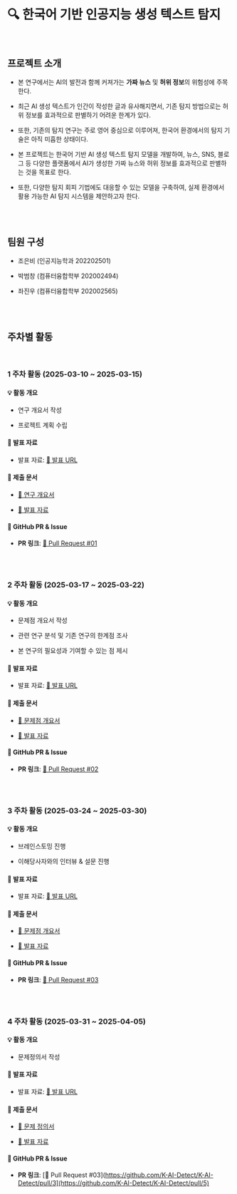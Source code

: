 # 🔍 한국어 기반 인공지능 생성 텍스트 탐지

<br>

## 프로젝트 소개

- 본 연구에서는 AI의 발전과 함께 커져가는 **가짜 뉴스** 및 **허위 정보**의 위험성에 주목한다.

- 최근 AI 생성 텍스트가 인간이 작성한 글과 유사해지면서, 기존 탐지 방법으로는 허위 정보를 효과적으로 판별하기 어려운 한계가 있다.

- 또한, 기존의 탐지 연구는 주로 영어 중심으로 이루어져, 한국어 환경에서의 탐지 기술은 아직 미흡한 상태이다.

- 본 프로젝트는 한국어 기반 AI 생성 텍스트 탐지 모델을 개발하여, 뉴스, SNS, 블로그 등 다양한 플랫폼에서 AI가 생성한 가짜 뉴스와 허위 정보를 효과적으로 판별하는 것을 목표로 한다.

- 또한, 다양한 탐지 회피 기법에도 대응할 수 있는 모델을 구축하여, 실제 환경에서 활용 가능한 AI 탐지 시스템을 제안하고자 한다.

<br><br>

## 팀원 구성

- 조은비 (인공지능학과 202202501)

- 박범창 (컴퓨터융합학부 202002494)

- 좌진우 (컴퓨터융합학부 202002565)

<br><br>

## 주차별 활동

<br>

### 1 주차 활동 (2025-03-10 ~ 2025-03-15)

#### 💡 활동 개요

- 연구 개요서 작성

- 프로젝트 계획 수립

#### 🎤 발표 자료

- 발표 자료: [🔗 발표 URL](https://www.youtube.com/watch?v=gh8VPcUw254)

#### 📑 제출 문서

- [📄 연구 개요서](https://github.com/K-AI-Detect/K-AI-Detect/blob/main/docs/%EC%97%B0%EA%B5%AC%EA%B0%9C%EC%9A%94%EC%84%9C.docx)

- [📢 발표 자료](https://github.com/K-AI-Detect/K-AI-Detect/blob/main/docs/%EC%A2%85%ED%95%A9%EC%84%A4%EA%B3%84_1%EC%A3%BC%EC%B0%A8_%EB%B0%9C%ED%91%9C%EC%9E%90%EB%A3%8C.pdf)

#### 🔗 GitHub PR & Issue

- **PR 링크**: [🔗 Pull Request #01](https://github.com/K-AI-Detect/K-AI-Detect/pull/1)

<br><br>

### 2 주차 활동 (2025-03-17 ~ 2025-03-22)

#### 💡 활동 개요

- 문제점 개요서 작성

- 관련 연구 분석 및 기존 연구의 한계점 조사

- 본 연구의 필요성과 기여할 수 있는 점 제시

#### 🎤 발표 자료

- 발표 자료: [🔗 발표 URL](https://www.youtube.com/watch?v=8DZ7uPcn4BM)

#### 📑 제출 문서

- [📄 문제점 개요서](https://github.com/K-AI-Detect/K-AI-Detect/blob/main/docs/17%EC%A1%B0-2%EC%A3%BC%EC%B0%A8-%EB%AC%B8%EC%A0%9C%EC%A0%90%EA%B0%9C%EC%9A%94%EC%84%9C.pdf)

- [📢 발표 자료](https://github.com/K-AI-Detect/K-AI-Detect/blob/main/docs/17%EC%A1%B0_2%EC%A3%BC%EC%B0%A8-%EB%B0%9C%ED%91%9C%EC%9E%90%EB%A3%8C_%EC%B5%9C%EC%A2%85.pdf)

#### 🔗 GitHub PR & Issue

- **PR 링크**: [🔗 Pull Request #02](https://github.com/K-AI-Detect/K-AI-Detect/pull/2)

<br><br>

### 3 주차 활동 (2025-03-24 ~ 2025-03-30)

#### 💡 활동 개요

- 브레인스토밍 진행

- 이해당사자와의 인터뷰 & 설문 진행

#### 🎤 발표 자료

- 발표 자료: [🔗 발표 URL](https://www.youtube.com/watch?v=n-7cN54Da70)

#### 📑 제출 문서

- [📄 문제점 개요서](https://github.com/K-AI-Detect/K-AI-Detect/blob/main/docs/17%EC%A1%B0-3%EC%A3%BC%EC%B0%A8-%EB%B8%8C%EB%A0%88%EC%9D%B8%EC%8A%A4%ED%86%A0%EB%B0%8D.pdf)

- [📢 발표 자료](https://github.com/K-AI-Detect/K-AI-Detect/blob/main/docs/17%EC%A1%B0_3%EC%A3%BC%EC%B0%A8-%EB%B0%9C%ED%91%9C%EC%9E%90%EB%A3%8C.pdf)

#### 🔗 GitHub PR & Issue

- **PR 링크**: [🔗 Pull Request #03](https://github.com/K-AI-Detect/K-AI-Detect/pull/3)

<br><br>

### 4 주차 활동 (2025-03-31 ~ 2025-04-05)

#### 💡 활동 개요

- 문제정의서 작성

#### 🎤 발표 자료

- 발표 자료: [🔗 발표 URL](https://www.youtube.com/watch?v=n-7cN54Da70)

#### 📑 제출 문서

- [📄 문제 정의서](https://github.com/K-AI-Detect/K-AI-Detect/blob/main/docs/week_04/17%EC%A1%B0-4%EC%A3%BC%EC%B0%A8-%EB%AC%B8%EC%A0%9C%EC%A0%95%EC%9D%98%EC%84%9C.docx)

- [📢 발표 자료](https://github.com/K-AI-Detect/K-AI-Detect/blob/main/docs/week_04/17%EC%A1%B0_4%EC%A3%BC%EC%B0%A8_%EB%B0%9C%ED%91%9C%EC%9E%90%EB%A3%8C.pdf)

#### 🔗 GitHub PR & Issue

- **PR 링크**: [🔗 Pull Request #03](https://github.com/K-AI-Detect/K-AI-Detect/pull/3](https://github.com/K-AI-Detect/K-AI-Detect/pull/5)

<br><br>
